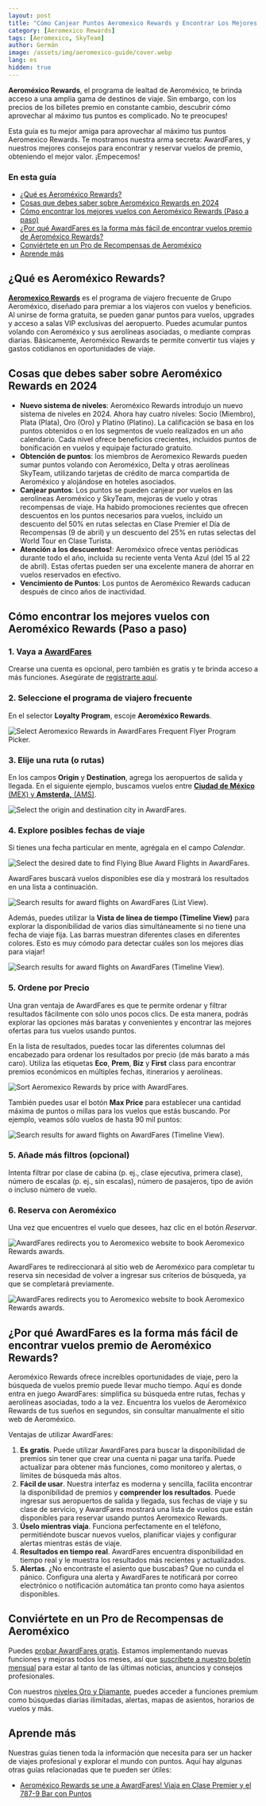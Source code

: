 ```yaml
---
layout: post
title: "Cómo Canjear Puntos Aeromexico Rewards y Encontrar Los Mejores Vuelos?"
category: [Aeromexico Rewards]
tags: [Aeromexico, SkyTeam]
author: Germán
image: /assets/img/aeromexico-guide/cover.webp
lang: es
hidden: true
---
```


**Aeroméxico Rewards**, el programa de lealtad de Aeroméxico, te brinda acceso a una amplia gama de destinos de viaje. Sin embargo, con los precios de los billetes premio en constante cambio, descubrir cómo aprovechar al máximo tus puntos es complicado. No te preocupes!

Esta guía es tu mejor amiga para aprovechar al máximo tus puntos Aeromexico Rewards. Te mostramos nuestra arma secreta: AwardFares, y nuestros mejores consejos para encontrar y reservar vuelos de premio, obteniendo el mejor valor. ¡Empecemos!

### En esta guía

- [¿Qué es Aeroméxico Rewards?](#qué-es-aeroméxico-rewards)
- [Cosas que debes saber sobre Aeroméxico Rewards en 2024](#cosas-que-debes-saber-sobre-aeroméxico-rewards-en-2024)
- [Cómo encontrar los mejores vuelos con Aeroméxico Rewards (Paso a paso)](#cómo-encontrar-los-mejores-vuelos-con-aeroméxico-rewards-paso-a-paso)
- [¿Por qué AwardFares es la forma más fácil de encontrar vuelos premio de Aeroméxico Rewards?](#por-qué-awardfares-es-la-forma-más-fácil-de-encontrar-vuelos-premio-de-aeroméxico-rewards)
- [Conviértete en un Pro de Recompensas de Aeroméxico](#conviértete-en-un-pro-de-recompensas-de-aeroméxico)
- [Aprende más](#aprende-más)

## ¿Qué es Aeroméxico Rewards?

[**Aeromexico Rewards**](https://aeromexico.com/es-mx/aeromexico-rewards) es el programa de viajero frecuente de Grupo Aeroméxico, diseñado para premiar a los viajeros con vuelos y beneficios. Al unirse de forma gratuita, se pueden ganar puntos para vuelos, upgrades y acceso a salas VIP exclusivas del aeropuerto. Puedes acumular puntos volando con Aeroméxico y sus aerolíneas asociadas, o mediante compras diarias. Básicamente, Aeroméxico Rewards te permite convertir tus viajes y gastos cotidianos en oportunidades de viaje.

## Cosas que debes saber sobre Aeroméxico Rewards en 2024

- **Nuevo sistema de niveles**: Aeroméxico Rewards introdujo un nuevo sistema de niveles en 2024. Ahora hay cuatro niveles: Socio (Miembro), Plata (Plata), Oro (Oro) y Platino (Platino). La calificación se basa en los puntos obtenidos o en los segmentos de vuelo realizados en un año calendario. Cada nivel ofrece beneficios crecientes, incluidos puntos de bonificación en vuelos y equipaje facturado gratuito.
- **Obtención de puntos**: los miembros de Aeromexico Rewards pueden sumar puntos volando con Aeroméxico, Delta y otras aerolíneas SkyTeam, utilizando tarjetas de crédito de marca compartida de Aeroméxico y alojándose en hoteles asociados.
- **Canjear puntos**: Los puntos se pueden canjear por vuelos en las aerolíneas Aeroméxico y SkyTeam, mejoras de vuelo y otras recompensas de viaje. Ha habido promociones recientes que ofrecen descuentos en los puntos necesarios para vuelos, incluido un descuento del 50% en rutas selectas en Clase Premier el Día de Recompensas (9 de abril) y un descuento del 25% en rutas selectas del World Tour en Clase Turista.
- **Atención a los descuentos!**: Aeroméxico ofrece ventas periódicas durante todo el año, incluida su reciente venta Venta Azul (del 15 al 22 de abril). Estas ofertas pueden ser una excelente manera de ahorrar en vuelos reservados en efectivo.
- **Vencimiento de Puntos**: Los puntos de Aeroméxico Rewards caducan después de cinco años de inactividad.

## Cómo encontrar los mejores vuelos con Aeroméxico Rewards (Paso a paso)

### 1. Vaya a [AwardFares](https://awardfares.com/signup?utm_source=aeromexico-guide-es&utm_medium=blog&utm_content=AwardFares)

Crearse una cuenta es opcional, pero también es gratis y te brinda acceso a más funciones. Asegúrate de [registrarte aquí](https://awardfares.com/signup).

### 2. Seleccione el programa de viajero frecuente

En el selector **Loyalty Program**, escoje **Aeroméxico Rewards**.

<img src="/assets/img/aeromexico-guide/ffp.webp" alt="Select Aeromexico Rewards in AwardFares Frequent Flyer Program Picker." />

### 3. Elije una ruta (o rutas)

En los campos **Origin** y **Destination**, agrega los aeropuertos de salida y llegada. En el siguiente ejemplo, buscamos vuelos entre [**Ciudad de México** (MEX) y **Amsterda,** (AMS)](https://awardfares.com/search?CDG.YUL.;z:flyingblue ).

<img src="/assets/img/aeromexico-guide/route.webp" alt="Select the origin and destination city in AwardFares."/>

### 4. Explore posibles fechas de viaje

Si tienes una fecha particular en mente, agrégala en el campo *Calendar*.

<img src="/assets/img/aeromexico-guide/calendar.webp" alt="Select the desired date to find Flying Blue Award Flights in AwardFares." />

AwardFares buscará vuelos disponibles ese día y mostrará los resultados en una lista a continuación.

<img src="/assets/img/aeromexico-guide/list-view.webp" alt="Search results for award flights on AwardFares (List View)." />

Además, puedes utilizar la **Vista de línea de tiempo (Timeline View)** para explorar la disponibilidad de varios días simultáneamente si no tiene una fecha de viaje fija. Las barras muestran diferentes clases en diferentes colores. Esto es muy cómodo para detectar cuáles son los mejores días para viajar!

<img src="/assets/img/aeromexico-guide/timeline-view.webp" alt="Search results for award flights on AwardFares (Timeline View)." />

### 5. Ordene por Precio

Una gran ventaja de AwardFares es que te permite ordenar y filtrar resultados fácilmente con sólo unos pocos clics. De esta manera, podrás explorar las opciones más baratas y convenientes y encontrar las mejores ofertas para tus vuelos usando puntos.

En la lista de resultados, puedes tocar las diferentes columnas del encabezado para ordenar los resultados por precio (de más barato a más caro). Utiliza las etiquetas **Eco**, **Prem**, **Biz** y **First** class para encontrar premios económicos en múltiples fechas, itinerarios y aerolíneas.

<img src="/assets/img/aeromexico-guide/sort-by-price.webp" alt="Sort Aeromexico Rewards by price with AwardFares." />

También puedes usar el botón **Max Price** para establecer una cantidad máxima de puntos o millas para los vuelos que estás buscando. Por ejemplo, veamos sólo vuelos de hasta 90 mil puntos:

<img src="/assets/img/aeromexico-guide/max-price.webp" alt="Search results for award flights on AwardFares (Timeline View)." />

### 5. Añade más filtros (opcional)

Intenta filtrar por clase de cabina (p. ej., clase ejecutiva, primera clase), número de escalas (p. ej., sin escalas), número de pasajeros, tipo de avión o incluso número de vuelo.

### 6. Reserva con Aeroméxico

Una vez que encuentres el vuelo que desees, haz clic en el botón *Reservar*.

<img src="/assets/img/aeromexico-guide/book.webp" alt="AwardFares redirects you to Aeromexico website to book Aeromexico Rewards awards." />

AwardFares te redireccionará al sitio web de Aeroméxico para completar tu reserva sin necesidad de volver a ingresar sus criterios de búsqueda, ya que se completará previamente.

<img src="/assets/img/aeromexico-guide/am-website.webp" alt="AwardFares redirects you to Aeromexico website to book Aeromexico Rewards awards." />

## ¿Por qué AwardFares es la forma más fácil de encontrar vuelos premio de Aeroméxico Rewards?

Aeroméxico Rewards ofrece increíbles oportunidades de viaje, pero la búsqueda de vuelos premio puede llevar mucho tiempo. Aquí es donde entra en juego AwardFares: simplifica su búsqueda entre rutas, fechas y aerolíneas asociadas, todo a la vez. Encuentra los vuelos de Aeroméxico Rewards de tus sueños en segundos, sin consultar manualmente el sitio web de Aeroméxico.

Ventajas de utilizar AwardFares:

1. **Es gratis**. Puede utilizar AwardFares para buscar la disponibilidad de premios sin tener que crear una cuenta ni pagar una tarifa. Puede actualizar para obtener más funciones, como monitoreo y alertas, o límites de búsqueda más altos.
2. **Fácil de usar**. Nuestra interfaz es moderna y sencilla, facilita encontrar la disponibilidad de premios y **comprender los resultados**. Puede ingresar sus aeropuertos de salida y llegada, sus fechas de viaje y su clase de servicio, y AwardFares mostrará una lista de vuelos que están disponibles para reservar usando puntos Aeromexico Rewards.
3. **Úselo mientras viaja**. Funciona perfectamente en el teléfono, permitiéndote buscar nuevos vuelos, planificar viajes y configurar alertas mientras estás de viaje.
4. **Resultados en tiempo real**. AwardFares encuentra disponibilidad en tiempo real y le muestra los resultados más recientes y actualizados.
5. **Alertas**. ¿No encontraste el asiento que buscabas? Que no cunda el pánico. Configura una alerta y AwardFares te notificará por correo electrónico o notificación automática tan pronto como haya asientos disponibles.

## Conviértete en un Pro de Recompensas de Aeroméxico

Puedes [probar AwardFares gratis](https://awardfares.com/). Estamos implementando nuevas funciones y mejoras todos los meses, así que [suscríbete a nuestro boletín mensual](https://awardfares.com/newsletter) para estar al tanto de las últimas noticias, anuncios y consejos profesionales.

Con nuestros [niveles Oro y Diamante](https://awardfares.com/pricing), puedes acceder a funciones premium como búsquedas diarias ilimitadas, alertas, mapas de asientos, horarios de vuelos y más.

## Aprende más

Nuestras guías tienen toda la información que necesita para ser un hacker de viajes profesional y explorar el mundo con puntos. Aquí hay algunas otras guías relacionadas que te pueden ser útiles:

- [Aeroméxico Rewards se une a AwardFares! Viaja en Clase Premier y el 787-9 Bar con Puntos](https://blog.awardfares.com/introducing-aeromexico-rewards-es/)
